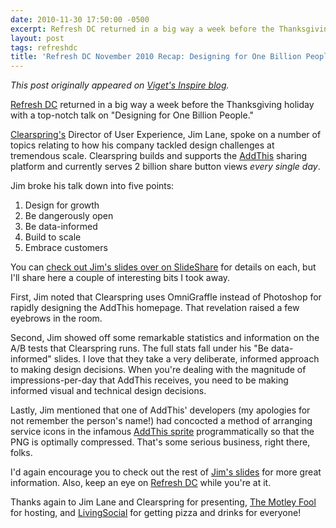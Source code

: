 ```yaml
---
date: 2010-11-30 17:50:00 -0500
excerpt: Refresh DC returned in a big way a week before the Thanksgiving holiday with a top-notch talk.
layout: post
tags: refreshdc
title: 'Refresh DC November 2010 Recap: Designing for One Billion People'
---
```


_This post originally appeared on [Viget's Inspire blog](http://viget.com/inspire/refresh-dc-november-2010-recap-designing-for-one-billion-people)._

[Refresh DC](http://refresh-dc.org/) returned in a big way a week before the Thanksgiving holiday with a top-notch talk on "Designing for One Billion People."

[Clearspring's](http://clearspring.com/) Director of User Experience, Jim Lane, spoke on a number of topics relating to how his company tackled design challenges at tremendous scale. Clearspring builds and supports the [AddThis](http://www.addthis.com/) sharing platform and currently serves 2 billion share button views _every single day_.

Jim broke his talk down into five points:

1. Design for growth
2. Be dangerously open
3. Be data-informed
4. Build to scale
5. Embrace customers

You can [check out Jim's slides over on SlideShare](http://www.slideshare.net/clearspring/addthis-refreshdc-nov162010) for details on each, but I'll share here a couple of interesting bits I took away.

First, Jim noted that Clearspring uses OmniGraffle instead of Photoshop for rapidly designing the AddThis homepage. That revelation raised a few eyebrows in the room.

Second, Jim showed off some remarkable statistics and information on the A/B tests that Clearspring runs. The full stats fall under his "Be data-informed" slides. I love that they take a very deliberate, informed approach to making design decisions. When you're dealing with the magnitude of impressions-per-day that AddThis receives, you need to be making informed visual and technical design decisions.

Lastly, Jim mentioned that one of AddThis' developers (my apologies for not remember the person's name!) had concocted a method of arranging service icons in the infamous [AddThis sprite](http://s7.addthis.com/static/r07/widget10.png) programmatically so that the PNG is optimally compressed. That's some serious business, right there, folks.

I'd again encourage you to check out the rest of [Jim's slides](http://www.slideshare.net/clearspring/addthis-refreshdc-nov162010) for more great information. Also, keep an eye on [Refresh DC](http://refresh-dc.org/) while you're at it.

Thanks again to Jim Lane and Clearspring for presenting, [The Motley Fool](http://www.fool.com/) for hosting, and [LivingSocial](http://livingsocial.com/) for getting pizza and drinks for everyone!